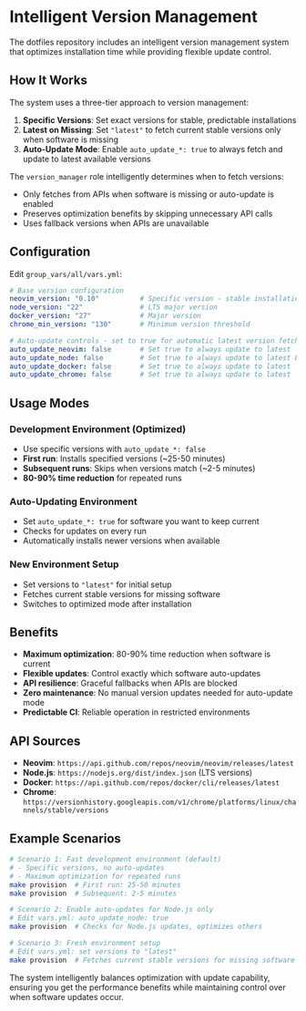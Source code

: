 # Intelligent Version Management

The dotfiles repository includes an intelligent version management system that optimizes installation time while providing flexible update control.

## How It Works

The system uses a three-tier approach to version management:

1. **Specific Versions**: Set exact versions for stable, predictable installations
2. **Latest on Missing**: Set `"latest"` to fetch current stable versions only when software is missing
3. **Auto-Update Mode**: Enable `auto_update_*: true` to always fetch and update to latest available versions

The `version_manager` role intelligently determines when to fetch versions:
- Only fetches from APIs when software is missing or auto-update is enabled
- Preserves optimization benefits by skipping unnecessary API calls
- Uses fallback versions when APIs are unavailable

## Configuration

Edit `group_vars/all/vars.yml`:

```yaml
# Base version configuration  
neovim_version: "0.10"          # Specific version - stable installations
node_version: "22"              # LTS major version
docker_version: "27"            # Major version  
chrome_min_version: "130"       # Minimum version threshold

# Auto-update controls - set to true for automatic latest version fetching
auto_update_neovim: false       # Set true to always update to latest
auto_update_node: false         # Set true to always update to latest LTS
auto_update_docker: false       # Set true to always update to latest
auto_update_chrome: false       # Set true to always update to latest
```

## Usage Modes

### Development Environment (Optimized)
- Use specific versions with `auto_update_*: false`
- **First run**: Installs specified versions (~25-50 minutes)
- **Subsequent runs**: Skips when versions match (~2-5 minutes)
- **80-90% time reduction** for repeated runs

### Auto-Updating Environment  
- Set `auto_update_*: true` for software you want to keep current
- Checks for updates on every run
- Automatically installs newer versions when available

### New Environment Setup
- Set versions to `"latest"` for initial setup
- Fetches current stable versions for missing software
- Switches to optimized mode after installation

## Benefits

- **Maximum optimization**: 80-90% time reduction when software is current
- **Flexible updates**: Control exactly which software auto-updates
- **API resilience**: Graceful fallbacks when APIs are blocked
- **Zero maintenance**: No manual version updates needed for auto-update mode
- **Predictable CI**: Reliable operation in restricted environments

## API Sources

- **Neovim**: `https://api.github.com/repos/neovim/neovim/releases/latest`
- **Node.js**: `https://nodejs.org/dist/index.json` (LTS versions)
- **Docker**: `https://api.github.com/repos/docker/cli/releases/latest`
- **Chrome**: `https://versionhistory.googleapis.com/v1/chrome/platforms/linux/channels/stable/versions`

## Example Scenarios

```bash
# Scenario 1: Fast development environment (default)
# - Specific versions, no auto-updates
# - Maximum optimization for repeated runs
make provision  # First run: 25-50 minutes
make provision  # Subsequent: 2-5 minutes

# Scenario 2: Enable auto-updates for Node.js only
# Edit vars.yml: auto_update_node: true
make provision  # Checks for Node.js updates, optimizes others

# Scenario 3: Fresh environment setup
# Edit vars.yml: set versions to "latest" 
make provision  # Fetches current stable versions for missing software
```

The system intelligently balances optimization with update capability, ensuring you get the performance benefits while maintaining control over when software updates occur.